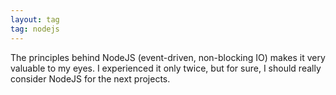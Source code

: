 ```yaml
---
layout: tag
tag: nodejs
---
```


The principles behind NodeJS (event-driven, non-blocking IO) makes it very valuable to my eyes. 
I experienced it only twice, but for sure, I should really consider NodeJS for the next projects.